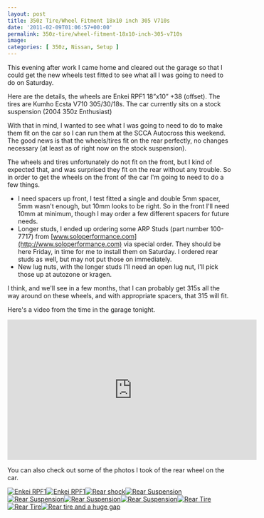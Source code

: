 ```yaml
---
layout: post
title: 350z Tire/Wheel Fitment 18x10 inch 305 V710s
date: '2011-02-09T01:06:57+00:00'
permalink: 350z-tire/wheel-fitment-18x10-inch-305-v710s
image:
categories: [ 350z, Nissan, Setup ]
---
```

This evening after work I came home and cleared out the garage so that I could get the new wheels test fitted to see what all I was going to need to do on Saturday.

Here are the details, the wheels are Enkei RPF1 18”x10” +38 (offset). The tires are Kumho Ecsta V710 305/30/18s. The car currently sits on a stock suspension (2004 350z Enthusiast)

With that in mind, I wanted to see what I was going to need to do to make them fit on the car so I can run them at the SCCA Autocross this weekend. The good news is that the wheels/tires fit on the rear perfectly, no changes necessary (at least as of right now on the stock suspension).

The wheels and tires unfortunately do not fit on the front, but I kind of expected that, and was surprised they fit on the rear without any trouble. So in order to get the wheels on the front of the car I'm going to need to do a few things.
 
  - I need spacers up front, I test fitted a single and double 5mm spacer, 5mm wasn't enough, but 10mm looks to be right. So in the front I'll need 10mm at minimum, though I may order a few different spacers for future needs.</li>
  - Longer studs, I ended up ordering some ARP Studs (part number 100-7717) from [www.soloperformance.com](http://www.soloperformance.com) via special order. They should be here Friday, in time for me to install them on Saturday. I ordered rear studs as well, but may not put those on immediately.
  - New lug nuts, with the longer studs I'll need an open lug nut, I'll pick those up at autozone or kragen.

I think, and we'll see in a few months, that I can probably get 315s all the way around on these wheels, and with appropriate spacers, that 315 will fit.

Here's a video from the time in the garage tonight.

<iframe width="560" height="315" src="https://www.youtube.com/embed/H8k8JKzFKi0?si=OZ0RjPw4oO1FeCyq" title="YouTube video player" frameborder="0" allow="accelerometer; autoplay; clipboard-write; encrypted-media; gyroscope; picture-in-picture; web-share" referrerpolicy="strict-origin-when-cross-origin" allowfullscreen></iframe>

You can also check out some of the photos I took of the rear wheel on the car.

<a title="Enkei RPF1" href="http://www.flickr.com/photos/17726343@N00/5429747883/"><img border="0" alt="Enkei RPF1" src="http://static.flickr.com/5294/5429747883_9e669ee2ff_m.jpg" /></a><a title="Enkei RPF1" href="http://www.flickr.com/photos/17726343@N00/5429746863/"><img border="0" alt="Enkei RPF1" src="http://static.flickr.com/5256/5429746863_29b15e6388_m.jpg" /></a><a title="Rear shock" href="http://www.flickr.com/photos/17726343@N00/5430351596/"><img border="0" alt="Rear shock" src="http://static.flickr.com/5259/5430351596_5f4b36e65d_m.jpg" /></a><a title="Rear Suspension" href="http://www.flickr.com/photos/17726343@N00/5430350842/"><img border="0" alt="Rear Suspension" src="http://static.flickr.com/5215/5430350842_70e2957f37_m.jpg" /></a><a title="Rear Suspension" href="http://www.flickr.com/photos/17726343@N00/5430350248/"><img border="0" alt="Rear Suspension" src="http://static.flickr.com/5255/5430350248_d6d686870f_m.jpg" /></a><a title="Rear Suspension" href="http://www.flickr.com/photos/17726343@N00/5429744125/"><img border="0" alt="Rear Suspension" src="http://static.flickr.com/5100/5429744125_ddc99401a2_m.jpg" /></a><a title="Rear Suspension" href="http://www.flickr.com/photos/17726343@N00/5430349184/"><img border="0" alt="Rear Suspension" src="http://static.flickr.com/5097/5430349184_4cf335a5a9_m.jpg" /></a><a title="Rear Tire" href="http://www.flickr.com/photos/17726343@N00/5429742461/"><img border="0" alt="Rear Tire" src="http://static.flickr.com/5052/5429742461_baf4dd1d36_m.jpg" /></a><a title="Rear Tire" href="http://www.flickr.com/photos/17726343@N00/5430346904/"><img border="0" alt="Rear Tire" src="http://static.flickr.com/5131/5430346904_4a520e52a8_m.jpg" /></a><a title="Rear tire and a huge gap" href="http://www.flickr.com/photos/17726343@N00/5429740299/"><img border="0" alt="Rear tire and a huge gap" src="http://static.flickr.com/5212/5429740299_2a21bcf6aa_m.jpg" /></a>

